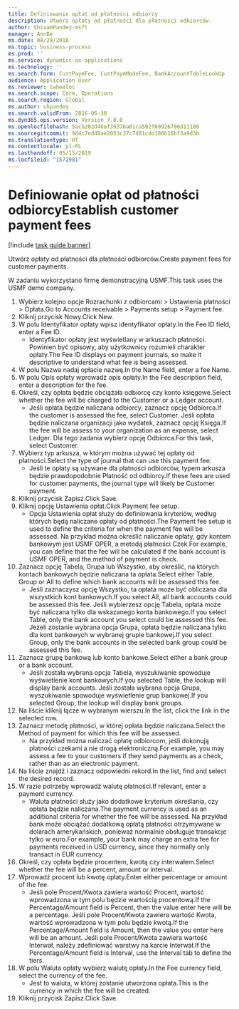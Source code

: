 ```yaml
---
title: Definiowanie opłat od płatności odbiorcy
description: Utwórz opłaty od płatności dla płatności odbiorców.
author: ShivamPandey-msft
manager: AnnBe
ms.date: 08/29/2018
ms.topic: business-process
ms.prod: ''
ms.service: dynamics-ax-applications
ms.technology: ''
ms.search.form: CustPaymFee, CustPaymModeFee, BankAccountTableLookUp
audience: Application User
ms.reviewer: twheeloc
ms.search.scope: Core, Operations
ms.search.region: Global
ms.author: shpandey
ms.search.validFrom: 2016-06-30
ms.dyn365.ops.version: Version 7.0.0
ms.openlocfilehash: 5acb202d46ef39376a01ca592f60926786d11186
ms.sourcegitcommit: 9d4c7edd0ae2053c37c7d81cdd180b16bf3a9d3b
ms.translationtype: HT
ms.contentlocale: pl-PL
ms.lasthandoff: 05/15/2019
ms.locfileid: "1572981"
---
```

# <a name="establish-customer-payment-fees"></a><span data-ttu-id="62ce9-103">Definiowanie opłat od płatności odbiorcy</span><span class="sxs-lookup"><span data-stu-id="62ce9-103">Establish customer payment fees</span></span>

[!include [task guide banner](../../includes/task-guide-banner.md)]

<span data-ttu-id="62ce9-104">Utwórz opłaty od płatności dla płatności odbiorców.</span><span class="sxs-lookup"><span data-stu-id="62ce9-104">Create payment fees for customer payments.</span></span>

<span data-ttu-id="62ce9-105">W zadaniu wykorzystano firmę demonstracyjną USMF.</span><span class="sxs-lookup"><span data-stu-id="62ce9-105">This task uses the USMF demo company.</span></span>

1. <span data-ttu-id="62ce9-106">Wybierz kolejno opcje Rozrachunki z odbiorcami > Ustawienia płatności > Opłata.</span><span class="sxs-lookup"><span data-stu-id="62ce9-106">Go to Accounts receivable > Payments setup > Payment fee.</span></span>
2. <span data-ttu-id="62ce9-107">Kliknij przycisk Nowy.</span><span class="sxs-lookup"><span data-stu-id="62ce9-107">Click New.</span></span>
3. <span data-ttu-id="62ce9-108">W polu Identyfikator opłaty wpisz identyfikator opłaty.</span><span class="sxs-lookup"><span data-stu-id="62ce9-108">In the Fee ID field, enter a Fee ID.</span></span>
    * <span data-ttu-id="62ce9-109">Identyfikator opłaty jest wyświetlany w arkuszach płatności. Powinien być opisowy, aby użytkownicy rozumieli charakter opłaty.</span><span class="sxs-lookup"><span data-stu-id="62ce9-109">The Fee ID displays on payment journals, so make it descriptive to understand what fee is being assessed.</span></span>  
4. <span data-ttu-id="62ce9-110">W polu Nazwa nadaj opłacie nazwę.</span><span class="sxs-lookup"><span data-stu-id="62ce9-110">In the Name field, enter a fee Name.</span></span>
5. <span data-ttu-id="62ce9-111">W polu Opis opłaty wprowadź opis opłaty.</span><span class="sxs-lookup"><span data-stu-id="62ce9-111">In the Fee description field, enter a description for the fee.</span></span>
6. <span data-ttu-id="62ce9-112">Określ, czy opłata będzie obciążała odbiorcę czy konto księgowe.</span><span class="sxs-lookup"><span data-stu-id="62ce9-112">Select whether the fee will be charged to the Customer or a Ledger account.</span></span>
    * <span data-ttu-id="62ce9-113">Jeśli opłata będzie naliczana odbiorcy, zaznacz opcję Odbiorca.</span><span class="sxs-lookup"><span data-stu-id="62ce9-113">If the customer is assessed the fee, select Customer.</span></span> <span data-ttu-id="62ce9-114">Jeśli opłata będzie naliczana organizacji jako wydatek, zaznacz opcję Księga.</span><span class="sxs-lookup"><span data-stu-id="62ce9-114">If the fee will be assess to your organization as an expense, select Ledger.</span></span> <span data-ttu-id="62ce9-115">Dla tego zadania wybierz opcję Odbiorca.</span><span class="sxs-lookup"><span data-stu-id="62ce9-115">For this task, select Customer.</span></span>  
7. <span data-ttu-id="62ce9-116">Wybierz typ arkusza, w którym można używać tej opłaty od płatności.</span><span class="sxs-lookup"><span data-stu-id="62ce9-116">Select the type of  journal that can use this payment fee.</span></span>
    * <span data-ttu-id="62ce9-117">Jeśli te opłaty są używane dla płatności odbiorców, typem arkusza będzie prawdopodobnie Płatność od odbiorcy.</span><span class="sxs-lookup"><span data-stu-id="62ce9-117">If these fees are used for customer payments, the journal type will likely be Customer payment.</span></span>  
8. <span data-ttu-id="62ce9-118">Kliknij przycisk Zapisz.</span><span class="sxs-lookup"><span data-stu-id="62ce9-118">Click Save.</span></span>
9. <span data-ttu-id="62ce9-119">Kliknij opcję Ustawienia opłat.</span><span class="sxs-lookup"><span data-stu-id="62ce9-119">Click Payment fee setup.</span></span>
    * <span data-ttu-id="62ce9-120">Opcja Ustawienia opłat służy do definiowania kryteriów, według których będą naliczane opłaty od płatności.</span><span class="sxs-lookup"><span data-stu-id="62ce9-120">The Payment fee setup is used to define the criteria for when the payment fee will be assessed.</span></span>  <span data-ttu-id="62ce9-121">Na przykład można określić naliczanie opłaty, gdy kontem bankowym jest USMF OPER, a metodą płatności Czek.</span><span class="sxs-lookup"><span data-stu-id="62ce9-121">For example, you can define that the fee will be calculated if the bank account is USMF OPER, and the method of payment is check.</span></span>  
10. <span data-ttu-id="62ce9-122">Zaznacz opcję Tabela, Grupa lub Wszystko, aby określić, na których kontach bankowych będzie naliczana ta opłata.</span><span class="sxs-lookup"><span data-stu-id="62ce9-122">Select either Table, Group or All to define which bank accounts will be assessed this fee.</span></span>
    * <span data-ttu-id="62ce9-123">Jeśli zaznaczysz opcję Wszystko, ta opłata może być obliczana dla wszystkich kont bankowych.</span><span class="sxs-lookup"><span data-stu-id="62ce9-123">If you select All, all bank accounts could be assessed this fee.</span></span>  <span data-ttu-id="62ce9-124">Jeśli wybierzesz opcję Tabela, opłata może być naliczana tylko dla wskazanego konta bankowego.</span><span class="sxs-lookup"><span data-stu-id="62ce9-124">If you select Table, only the bank account you select could be assessed this fee.</span></span> <span data-ttu-id="62ce9-125">Jeżeli zostanie wybrana opcja Grupa, opłata będzie naliczana tylko dla kont bankowych w wybranej grupie bankowej.</span><span class="sxs-lookup"><span data-stu-id="62ce9-125">If you select Group, only the bank accounts in the selected bank group could be assessed this fee.</span></span>  
11. <span data-ttu-id="62ce9-126">Zaznacz grupę bankową lub konto bankowe.</span><span class="sxs-lookup"><span data-stu-id="62ce9-126">Select either a bank group or a bank account.</span></span>
    * <span data-ttu-id="62ce9-127">Jeśli została wybrana opcja Tabela, wyszukiwanie spowoduje wyświetlenie kont bankowych.</span><span class="sxs-lookup"><span data-stu-id="62ce9-127">If you selected Table, the lookup will display bank accounts.</span></span> <span data-ttu-id="62ce9-128">Jeśli została wybrana opcja Grupa, wyszukiwanie spowoduje wyświetlenie grup bankowej.</span><span class="sxs-lookup"><span data-stu-id="62ce9-128">If you selected Group, the lookup will display bank groups.</span></span>  
12. <span data-ttu-id="62ce9-129">Na liście kliknij łącze w wybranym wierszu.</span><span class="sxs-lookup"><span data-stu-id="62ce9-129">In the list, click the link in the selected row.</span></span>
13. <span data-ttu-id="62ce9-130">Zaznacz metodę płatności, w której opłata będzie naliczana.</span><span class="sxs-lookup"><span data-stu-id="62ce9-130">Select the Method of payment for which this fee will be assessed.</span></span>
    * <span data-ttu-id="62ce9-131">Na przykład można naliczać opłatę odbiorcom, jeśli dokonują płatności czekami a nie drogą elektroniczną.</span><span class="sxs-lookup"><span data-stu-id="62ce9-131">For example, you may assess a fee to your customers if they send payments as a check, rather than as an electronic payment.</span></span>  
14. <span data-ttu-id="62ce9-132">Na liście znajdź i zaznacz odpowiedni rekord.</span><span class="sxs-lookup"><span data-stu-id="62ce9-132">In the list, find and select the desired record.</span></span>
15. <span data-ttu-id="62ce9-133">W razie potrzeby wprowadź walutę płatności.</span><span class="sxs-lookup"><span data-stu-id="62ce9-133">If relevant, enter a payment currency.</span></span>
    * <span data-ttu-id="62ce9-134">Waluta płatności służy jako dodatkowe kryterium określania, czy opłata będzie naliczana.</span><span class="sxs-lookup"><span data-stu-id="62ce9-134">The payment currency is used as an additional criteria for whether the fee will be assessed.</span></span>  <span data-ttu-id="62ce9-135">Na przykład bank może obciążać dodatkową opłatą płatności otrzymywane w dolarach amerykańskich, ponieważ normalnie obsługuje transakcje tylko w euro.</span><span class="sxs-lookup"><span data-stu-id="62ce9-135">For example, your bank may charge an extra fee for payments received in USD currency, since they normally only transact in EUR currency.</span></span>  
16. <span data-ttu-id="62ce9-136">Określ, czy opłata będzie procentem, kwotą czy interwałem.</span><span class="sxs-lookup"><span data-stu-id="62ce9-136">Select whether the fee will be a percent, amount or interval.</span></span>
17. <span data-ttu-id="62ce9-137">Wprowadź procent lub kwotę opłaty.</span><span class="sxs-lookup"><span data-stu-id="62ce9-137">Enter either percentage or amount of the fee.</span></span>
    * <span data-ttu-id="62ce9-138">Jeśli pole Procent/Kwota zawiera wartość Procent, wartość wprowadzona w tym polu będzie wartością procentową.</span><span class="sxs-lookup"><span data-stu-id="62ce9-138">If the Percentage/Amount field is Percent, then the value enter here will be a percentage.</span></span> <span data-ttu-id="62ce9-139">Jeśli pole Procent/Kwota zawiera wartość Kwota, wartość wprowadzona w tym polu będzie kwotą.</span><span class="sxs-lookup"><span data-stu-id="62ce9-139">If the Percentage/Amount field is Amount, then the value you enter here will be an amount.</span></span> <span data-ttu-id="62ce9-140">Jeśli pole Procent/Kwota zawiera wartość Interwał, należy zdefiniować warstwy na karcie Interwał.</span><span class="sxs-lookup"><span data-stu-id="62ce9-140">If the Percentage/Amount field is Interval, use the Interval tab to define the tiers.</span></span>  
18. <span data-ttu-id="62ce9-141">W polu Waluta opłaty wybierz walutę opłaty.</span><span class="sxs-lookup"><span data-stu-id="62ce9-141">In the Fee currency field, select the currency of the fee.</span></span>
    * <span data-ttu-id="62ce9-142">Jest to waluta, w której zostanie utworzona opłata.</span><span class="sxs-lookup"><span data-stu-id="62ce9-142">This is the currency in which the fee will be created.</span></span>  
19. <span data-ttu-id="62ce9-143">Kliknij przycisk Zapisz.</span><span class="sxs-lookup"><span data-stu-id="62ce9-143">Click Save.</span></span>

